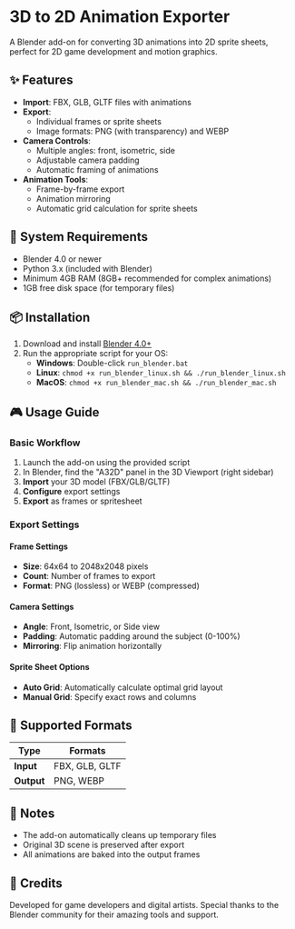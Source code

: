 # 3D to 2D Animation Exporter

A Blender add-on for converting 3D animations into 2D sprite sheets, perfect for 2D game development and motion graphics.

## ✨ Features

- **Import**: FBX, GLB, GLTF files with animations
- **Export**: 
  - Individual frames or sprite sheets
  - Image formats: PNG (with transparency) and WEBP
- **Camera Controls**:
  - Multiple angles: front, isometric, side
  - Adjustable camera padding
  - Automatic framing of animations
- **Animation Tools**:
  - Frame-by-frame export
  - Animation mirroring
  - Automatic grid calculation for sprite sheets

## 🚀 System Requirements

- Blender 4.0 or newer
- Python 3.x (included with Blender)
- Minimum 4GB RAM (8GB+ recommended for complex animations)
- 1GB free disk space (for temporary files)

## 📦 Installation

1. Download and install [Blender 4.0+](https://www.blender.org/download/)
2. Run the appropriate script for your OS:
   - **Windows**: Double-click `run_blender.bat`
   - **Linux**: `chmod +x run_blender_linux.sh && ./run_blender_linux.sh`
   - **MacOS**: `chmod +x run_blender_mac.sh && ./run_blender_mac.sh`

## 🎮 Usage Guide

### Basic Workflow
1. Launch the add-on using the provided script
2. In Blender, find the "A32D" panel in the 3D Viewport (right sidebar)
3. **Import** your 3D model (FBX/GLB/GLTF)
4. **Configure** export settings
5. **Export** as frames or spritesheet

### Export Settings

#### Frame Settings
- **Size**: 64x64 to 2048x2048 pixels
- **Count**: Number of frames to export
- **Format**: PNG (lossless) or WEBP (compressed)

#### Camera Settings
- **Angle**: Front, Isometric, or Side view
- **Padding**: Automatic padding around the subject (0-100%)
- **Mirroring**: Flip animation horizontally

#### Sprite Sheet Options
- **Auto Grid**: Automatically calculate optimal grid layout
- **Manual Grid**: Specify exact rows and columns

## 🔄 Supported Formats

| Type      | Formats                     |
|-----------|----------------------------|
| **Input** | FBX, GLB, GLTF             |
| **Output**| PNG, WEBP |

## 📝 Notes
- The add-on automatically cleans up temporary files
- Original 3D scene is preserved after export
- All animations are baked into the output frames

## 🙏 Credits

Developed for game developers and digital artists.
Special thanks to the Blender community for their amazing tools and support.
